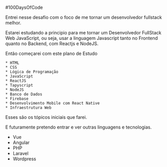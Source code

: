 #100DaysOfCode

Entrei nesse desafio com o foco de me tornar um desenvolvedor fullstack melhor.

Estarei estudando a principio para me tornar um Desenvolvedor FullStack Web JavaScript, ou seja, usar a linguagem Javascript tanto no Frontend quanto no Backend, com Reactjs e NodeJS.

Então começarei com este plano de Estudo

	* HTML
	* CSS
	* Lógica de Programação
	* JavaScript
	* ReactJS
	* Tapyscript
	* NodeJS
	* Banco de Dados
	* Firebase
	* Desenvolvimento Mobile com React Native
	* Infraestrutura Web

Esses são os tópicos iniciais que farei.

E futuramente pretendo entrar e ver outras linguagens e tecnologias.

* Vue
* Angular
* PHP
* Laravel
* Wordpress
